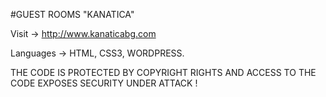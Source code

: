 #GUEST ROOMS "KANATICA" 

Visit -> http://www.kanaticabg.com

Languages -> HTML, CSS3, WORDPRESS.


THE CODE IS PROTECTED BY COPYRIGHT RIGHTS AND ACCESS TO THE CODE EXPOSES SECURITY UNDER ATTACK !
